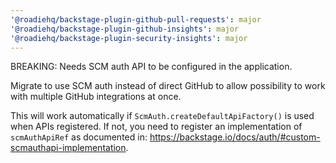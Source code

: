 ```yaml
---
'@roadiehq/backstage-plugin-github-pull-requests': major
'@roadiehq/backstage-plugin-github-insights': major
'@roadiehq/backstage-plugin-security-insights': major
---
```


BREAKING: Needs SCM auth API to be configured in the application.

Migrate to use SCM auth instead of direct GitHub to allow possibility to work with multiple GitHub integrations at once.

This will work automatically if `ScmAuth.createDefaultApiFactory()` is used when APIs registered. If not, you need to register an implementation of `scmAuthApiRef` as documented in: https://backstage.io/docs/auth/#custom-scmauthapi-implementation.
